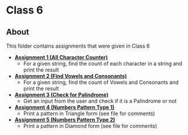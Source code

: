 # Class 6
## About
This folder contains assignments that were given in Class 6

- **[Assignment 1 (All Character Counter)](https://github.com/archangel4031/PythonClassAssignments/blob/master/Quarter1/Class6/Class6_Assignment1_CharacterCounter.py)**
	- For a given string, find the count of each character in a string and print the result
- **[Assignment 2 (Find Vowels and Consonants)](https://github.com/archangel4031/PythonClassAssignments/blob/master/Quarter1/Class6/Class6_Assignment2_VowelsConsonants.py)**
	- For a given string, find the count of Vowels and Consonants and print the result
- **[Assignment 3 (Check for Palindrome)](https://github.com/archangel4031/PythonClassAssignments/blob/master/Quarter1/Class6/Class6_Assignment3_PalindromeChecker.py)**
	- Get an input from the user and check if it is a Palindrome or not
- **[Assignment 4 (Numbers Pattern Type 1)](https://github.com/archangel4031/PythonClassAssignments/blob/master/Quarter1/Class6/Class6_Assignment4_PatternPrint.py)**
	- Print a pattern in Triangle form (see file for comments)
- **[Assignment 5 (Numbers Pattern Type 2)](https://github.com/archangel4031/PythonClassAssignments/blob/master/Quarter1/Class6/Class6_Assignment5_DiamondPattern.py)**
	- Print a pattern in Diamond form (see file for comments)

